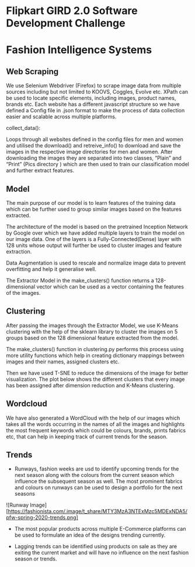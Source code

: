 # Flipkart GIRD 2.0 Software Development Challenge
# Fashion Intelligence Systems

## Web Scraping

We use Selenium Webdriver (Firefox) to scrape image data from multiple sources including but not limited to KOOVS, Coggles, Evolve etc.
XPath can be used to locate specific elements, including images, product names, brands etc. Each website has a different javascript structure so we have defined a Config file in .json format to make the process of data collection easier and scalable across multiple platforms.

collect_data():

  Loops through all websites defined in the config files for men and women and utilised the download() and retreive_info() to download and save the images in the respective image      directories for men and women.
 After downloading the images they are separated into two classes, “Plain” and “Print”    (Pics directory ) which are then used to train our classification model and further extract features.
 
 
 ## Model
 
The main purpose of our model is to learn features of the training data which can be further used to group similar images based on the features extracted.
 
The architecture of the model is based on the pretrained Inception Network by Google over which we have added multiple layers to train the model on our image data. One of the layers is a Fully-Connected(Dense) layer with 128 units whose output will further be used to cluster images and feature extraction.

Data Augmentation is used to rescale and normalize image data to prevent overfitting and help it generalise well.

The Extractor Model in the make_clusters() function returns a 128-dimensional vector which can be used as a vector containing the features of the images.

## Clustering

After passing the images through the Extractor Model, we use K-Means clustering with the help of the sklearn library to cluster the images on 5 groups based on the 128 dimensional feature extracted from the model.

The make_clusters() function in clustering.py performs this process using more utility functions which help in creating dictionary mappings between images and their names, assigned clusters etc. 

Then we have used T-SNE to reduce the dimensions of the image for better visualization. The plot below shows the different clusters that every image has been assigned after dimension reduction and K-Means clustering.


## Wordcloud

We have also generated a WordCloud with the help of our images which takes all the words occurring in the names of all the images and highlights the most frequent keywords which could be colours, brands, prints fabrics etc, that can help in keeping track of current trends for the season.


## Trends

* Runways, fashion weeks are usd to identify upcoming trends for the next season along with the colours  from the current season which influence the subsequent season as well. The most prominent fabrics and colours on runways can be used to design a portfolio for the next seasons

![Runway Image][https://fashionista.com/.image/t_share/MTY3MzA3NTExMzc5MDExNDA5/pfw-spring-2020-trends.png]


* The most popular products across multiple E-Commerce platforms can  be used to formulate an idea of the designs trending currently.

* Lagging trends can be identified using products on sale as they are exiting the current market and will have no influence on the next fashion season or trends.

